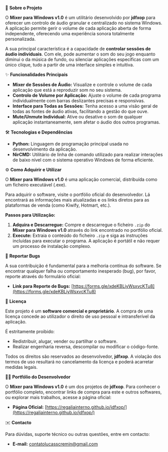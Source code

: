 🚀 **Sobre o Projeto**

O **Mixer para Windows v1.0** é um utilitário desenvolvido por **jdfxop** para oferecer um controlo de áudio granular e centralizado no sistema Windows. A aplicação permite gerir o volume de cada aplicação aberta de forma independente, oferecendo uma experiência sonora totalmente personalizada.

A sua principal característica é a capacidade de **controlar sessões de áudio individuais**. Com ele, pode aumentar o som do seu jogo enquanto diminui o da música de fundo, ou silenciar aplicações específicas com um único clique, tudo a partir de uma interface simples e intuitiva.

✨ **Funcionalidades Principais**

* **Mixer de Sessões de Áudio:** Visualize e controle o volume de cada aplicação que está a reproduzir som no seu sistema.
* **Controlo de Volume por Aplicação:** Ajuste o volume de cada programa individualmente com barras deslizantes precisas e responsivas.
* **Interface para Todas as Sessões:** Tenha acesso a uma visão geral de todas as fontes de áudio ativas, facilitando a gestão do que ouve.
* **Mute/Unmute Individual:** Ative ou desative o som de qualquer aplicação instantaneamente, sem afetar o áudio dos outros programas.

🛠️ **Tecnologias e Dependências**

* **Python:** Linguagem de programação principal usada no desenvolvimento da aplicação.
* **NirCMD:** Utilitário de linha de comando utilizado para realizar interações de baixo nível com o sistema operativo Windows de forma eficiente.

⚙️ **Como Adquirir e Utilizar**

O **Mixer para Windows v1.0** é uma aplicação comercial, distribuída como um ficheiro executável (.exe).

Para adquirir o software, visite o portfólio oficial do desenvolvedor. Lá encontrará as informações mais atualizadas e os links diretos para as plataformas de venda (como Kiwify, Hotmart, etc.).

**Passos para Utilização:**

1.  **Adquira e Descarregue:** Compre e descarregue o ficheiro `.zip` do **Mixer para Windows v1.0** através do link encontrado no portfólio oficial.
2.  **Execute:** Extraia o conteúdo do ficheiro `.zip` e siga as instruções incluídas para executar o programa. A aplicação é portátil e não requer um processo de instalação complexo.

🐞 **Reportar Bugs**

A sua contribuição é fundamental para a melhoria contínua do software. Se encontrar qualquer falha ou comportamento inesperado (bug), por favor, reporte através do formulário oficial:

* **Link para Reporte de Bugs:** [https://forms.gle/xdeKBLiyWsxvcKTu8](https://forms.gle/xdeKBLiyWsxvcKTu8)

📜 **Licença**

Este projeto é um **software comercial e proprietário**. A compra de uma licença concede ao utilizador o direito de uso pessoal e intransferível da aplicação.

É estritamente proibido:

* Redistribuir, alugar, vender ou partilhar o software.
* Realizar engenharia reversa, descompilar ou modificar o código-fonte.

Todos os direitos são reservados ao desenvolvedor, **jdfxop**. A violação dos termos de uso resultará no cancelamento da licença e poderá acarretar medidas legais.

👨‍💻 **Portfólio do Desenvolvedor**

O **Mixer para Windows v1.0** é um dos projetos de **jdfxop**. Para conhecer o portfólio completo, encontrar links de compra para este e outros softwares, ou explorar mais trabalhos, acesse a página oficial:

* **Página Oficial:** [https://regaliainterno.github.io/jdfxop/](https://regaliainterno.github.io/jdfxop/)

✉️ **Contacto**

Para dúvidas, suporte técnico ou outras questões, entre em contacto:

* **E-mail:** contatolucasscremin@gmail.com

